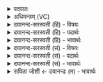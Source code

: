 <details><summary>पदपाठः</summary>

आ। अ॒यम्। गौः। पृश्निः॑। अ॒क्र॒मी॒त्। अस॑दत्। मा॒तर॑म्। पु॒रः। पि॒तर॑म्। च॒। प्र॒यन्निति॑ प्र॒ऽयन्। स्व॒रिति॒ स्वः᳕। ६।
</details>

<details><summary>अधिमन्त्रम् (VC)</summary>

- अग्निर्देवता
- सर्प्पराज्ञी कद्रूर्ऋषिः
- निचृद् गायत्री
- षड्जः
</details>

<details><summary>दयानन्द-सरस्वती (हि) - विषयः</summary>

अब अग्नि के निमित्त से पृथिवी का भ्रमण होता है, इस विषय को अगले मन्त्र में प्रकाशित किया है ॥
</details>

<details><summary>दयानन्द-सरस्वती (हि) - पदार्थः</summary>

पदार्थान्वयभाषाः -  (अयम्) यह प्रत्यक्ष (गौः) गोलरूपी पृथिवी (पितरम्) पालने करनेवाले (स्वः) सूर्यलोक के (पुरः) आगे-आगे वा (मातरम्) अपनी योनिरूप जलों के साथ वर्त्तमान (प्रयन्) अच्छी प्रकार चलती हुई (पृश्निः) अन्तरिक्ष अर्थात् आकाश में (आक्रमीत्) चारों तरफ घूमती है ॥६॥
</details>

<details><summary>दयानन्द-सरस्वती (हि) - भावार्थः</summary>

भावार्थभाषाः -  मनुष्यों को जानना चाहिये कि जिससे यह भूगोल पृथिवी जल और अग्नि के निमित्त से उत्पन्न हुई अन्तरिक्ष वा अपनी कक्षा अर्थात् योनिरूप जल के सहित आकर्षणरूपी गुणों से सब की रक्षा करनेवाले सूर्य के चारों तरफ क्षण-क्षण घूमती है, इसी से दिन रात्रि, शुक्ल वा कृष्ण पक्ष, ऋतु और अयन आदि काल-विभाग क्रम से सम्भव होते हैं ॥६॥
</details>

<details><summary>दयानन्द-सरस्वती (सं) - विषयः</summary>

अथाग्निनिमित्तेन पृथिवीभ्रमणविषय उपदिश्यते ॥
</details>

<details><summary>दयानन्द-सरस्वती (सं) - पदार्थः</summary>

पदार्थान्वयभाषाः -  अयं गौः पृथिवीगोलः स्वः पितरं पुरः प्रयन्मातरमपश्च प्रयन् पृश्निरन्तरिक्षे आक्रमीदाक्राम्यति समन्ताद् भ्रमति ॥६॥
</details>

<details><summary>दयानन्द-सरस्वती (सं) - भावार्थः</summary>

भावार्थभाषाः -  मनुष्यैर्यस्माज्जलाग्निनिमित्तोत्पन्नोऽयं भूगोलोऽन्तरिक्षे स्वकक्ष्यायामाकर्षणेन रक्षकस्य सूर्यस्याभितः प्रतिक्षणं भ्रमति, तस्मादहोरात्रशुक्लकृष्णपक्षर्त्वयनादीनि कालविभागाः क्रमशः सम्भवन्तीति वेद्यम् ॥६॥
</details>

<details><summary>सविता जोशी ← दयानन्दः (म) - भावार्थः</summary>

भावार्थभाषाः -  माणसांनी हे जाणले पाहिजे की, जल व अग्नी यांनी निर्माण झालेली ही पृथ्वी जलासह अंतरिक्षामध्ये सूर्याभोवती आपल्या कक्षेत फिरत असते. त्यामुळेच क्रमाक्रमाने दिवस व रात्र शुक्ल किंवा कृष्णपक्ष, ऋतू व अयन इत्यादी काल विभाजन होत असते.
</details>